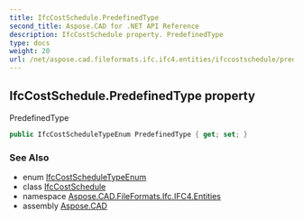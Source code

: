 ```yaml
---
title: IfcCostSchedule.PredefinedType
second_title: Aspose.CAD for .NET API Reference
description: IfcCostSchedule property. PredefinedType
type: docs
weight: 20
url: /net/aspose.cad.fileformats.ifc.ifc4.entities/ifccostschedule/predefinedtype/
---
```

## IfcCostSchedule.PredefinedType property

PredefinedType

```csharp
public IfcCostScheduleTypeEnum PredefinedType { get; set; }
```

### See Also

* enum [IfcCostScheduleTypeEnum](../../../aspose.cad.fileformats.ifc.ifc4.types/ifccostscheduletypeenum/)
* class [IfcCostSchedule](../)
* namespace [Aspose.CAD.FileFormats.Ifc.IFC4.Entities](../../ifccostschedule/)
* assembly [Aspose.CAD](../../../)


